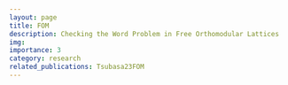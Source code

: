 ```yaml
---
layout: page
title: FOM
description: Checking the Word Problem in Free Orthomodular Lattices
img: 
importance: 3
category: research
related_publications: Tsubasa23FOM
---
```

